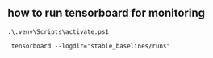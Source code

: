## how to run tensorboard for monitoring

````commandline
.\.venv\Scripts\activate.ps1 
````

````commandline
 tensorboard --logdir="stable_baselines/runs"
````